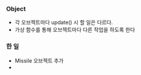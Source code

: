 ### Object
- 각 오브젝트마다 update() 시 할 일은 다르다.
- 가상 함수를 통해 오브젝트마다 다른 작업을 하도록 한다


### 한 일
- Missile 오브젝트 추가
- 